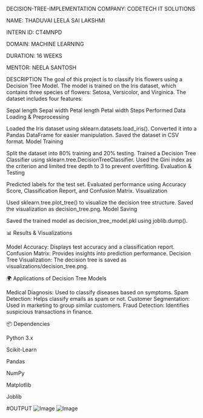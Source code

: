 DECISION-TREE-IMPLEMENTATION
COMPANY: CODETECH IT SOLUTIONS

NAME: THADUVAI LEELA SAI LAKSHMI

INTERN ID: CT4MNPD

DOMAIN: MACHINE LEARNING

DURATION: 16 WEEKS

MENTOR: NEELA SANTOSH

DESCRIPTION
The goal of this project is to classify Iris flowers using a Decision Tree Model. The model is trained on the Iris dataset, which contains three species of flowers: Setosa, Versicolor, and Virginica. The dataset includes four features:

Sepal length
Sepal width
Petal length
Petal width
Steps Performed
Data Loading & Preprocessing

Loaded the Iris dataset using sklearn.datasets.load_iris().
Converted it into a Pandas DataFrame for easier manipulation.
Saved the dataset in CSV format.
Model Training

Split the dataset into 80% training and 20% testing.
Trained a Decision Tree Classifier using sklearn.tree.DecisionTreeClassifier.
Used the Gini index as the criterion and limited tree depth to 3 to prevent overfitting.
Evaluation & Testing

Predicted labels for the test set.
Evaluated performance using Accuracy Score, Classification Report, and Confusion Matrix.
Visualization

Used sklearn.tree.plot_tree() to visualize the decision tree structure.
Saved the visualization as decision_tree.png.
Model Saving

Saved the trained model as decision_tree_model.pkl using joblib.dump().

📊 Results & Visualizations

Model Accuracy: Displays test accuracy and a classification report.
Confusion Matrix: Provides insights into prediction performance.
Decision Tree Visualization: The decision tree is saved as visualizations/decision_tree.png.

🌍 Applications of Decision Tree Models

Medical Diagnosis: Used to classify diseases based on symptoms.
Spam Detection: Helps classify emails as spam or not.
Customer Segmentation: Used in marketing to group similar customers.
Fraud Detection: Identifies suspicious transactions in finance.

📦 Dependencies

Python 3.x

Scikit-Learn

Pandas

NumPy

Matplotlib

Joblib

#OUTPUT
![Image](https://github.com/user-attachments/assets/a3dd7c5e-85a1-495c-8a01-04753c9e160d)
![Image](https://github.com/user-attachments/assets/1339fb8e-4c93-485a-a2e2-dd93daf54b4a)


